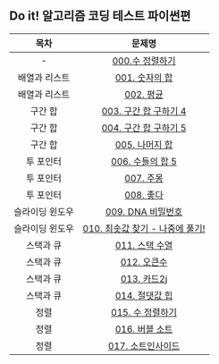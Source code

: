 ## Do it! 알고리즘 코딩 테스트 파이썬편
|목차|문제명|
|:-----:|:-----:|
|-|[000.수 정렬하기](https://www.acmicpc.net/problem/2750)
|배열과 리스트|[001. 숫자의 합](https://www.acmicpc.net/problem/11720)
|배열과 리스트|[002. 평균](https://www.acmicpc.net/problem/1546)
|구간 합|[003. 구간 합 구하기 4](https://www.acmicpc.net/problem/11659)
|구간 합|[004. 구간 합 구하기 5](https://www.acmicpc.net/problem/11660)
|구간 합|[005. 나머지 합](https://www.acmicpc.net/problem/10986)
|투 포인터|[006. 수들의 합 5](https://www.acmicpc.net/problem/2018)
|투 포인터|[007. 주몽](https://www.acmicpc.net/problem/1940)
|투 포인터|[008. 좋다](https://www.acmicpc.net/problem/1253)
|슬라이딩 윈도우|[009. DNA 비밀번호](https://www.acmicpc.net/problem/12891)
|슬라이딩 윈도우|[010. 최솟값 찾기 - 나중에 풀기!](https://www.acmicpc.net/problem/)
|스택과 큐|[011. 스택 수열](https://www.acmicpc.net/problem/1874)
|스택과 큐|[012. 오큰수](https://www.acmicpc.net/problem/17298)
|스택과 큐|[013. 카드2j](https://www.acmicpc.net/problem/2164)
|스택과 큐|[014. 절댓값 힙](https://www.acmicpc.net/problem/11286)
|정렬|[015. 수 정렬하기](https://www.acmicpc.net/problem/2750)
|정렬|[016. 버블 소트](https://www.acmicpc.net/problem/1377)
|정렬|[017. 소트인사이드](https://www.acmicpc.net/problem/1427)